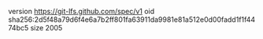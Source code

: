 version https://git-lfs.github.com/spec/v1
oid sha256:2d5f48a79d6f4e6a7b2ff801fa63911da9981e81a512e0d00fadd1f1f4474bc5
size 2005
